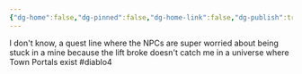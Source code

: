 ```yaml
---
{"dg-home":false,"dg-pinned":false,"dg-home-link":false,"dg-publish":true,"tags":["dgblip"],"disabled rules":["yaml-title","yaml-title-alias","file-name-heading"],"title":"philipp on mastodon @ 2024-05-28","created-date":"2024-05-28T07:50:06","id":112517618510191490,"updated-date":"2025-05-02T08:50:44","dg-path":"blips/112517618510191483.md","permalink":"/blips/112517618510191483/","dgPassFrontmatter":true}
---
```



I don't know, a quest line where the NPCs are super worried about being stuck in a mine because the lift broke doesn't catch me in a universe where Town Portals exist #diablo4



